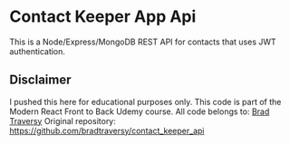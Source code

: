 # Contact Keeper App Api

This is a Node/Express/MongoDB REST API for contacts that uses JWT authentication. 

## Disclaimer

I pushed this here for educational purposes only.
This code is part of the Modern React Front to Back Udemy course.
All code belongs to: [Brad Traversy](https://github.com/bradtraversy)
Original repository: https://github.com/bradtraversy/contact_keeper_api